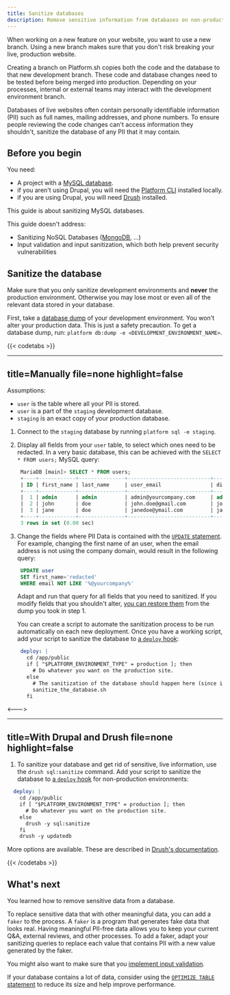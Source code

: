 ```yaml
---
title: Sanitize databases
description: Remove sensitive information from databases on non-production environments to control access.
---
```


When working on a new feature on your website, you want to use a new branch.
Using a new branch makes sure that you don't risk breaking your live, production website.

Creating a branch on Platform.sh copies both the code and the database to that new development branch.
These code and database changes need to be tested before being merged into production.
Depending on your processes, internal or external teams may interact with the development environment branch.

Databases of live websites often contain personally identifiable information (PII)
such as full names, mailing addresses, and phone numbers.
To ensure people reviewing the code changes can't access information they shouldn't, sanitize the database of any PII that it may contain.

## Before you begin

You need:

- A project with a [MySQL database](../configuration/services/mysql/_index.md).
- if you aren't using Drupal, you will need the [Platform CLI](/development/cli/_index.md#cli-command-line-interface) installed locally.
- if you are using Drupal, you will need [Drush](https://www.drush.org/latest/install/) installed.

This guide is about sanitizing MySQL databases.

This guide doesn't address:

- Sanitizing NoSQL Databases ([MongoDB](../configuration/services/mongodb/_index.md), ...)
- Input validation and input sanitization, which both help prevent security vulnerabilities

## Sanitize the database

Make sure that you only sanitize development environments and **never** the production environment.
Otherwise you may lose most or even all of the relevant data stored in your database.

First, take a [database dump](../configuration/services/mysql/_index.md#exporting-data) of your development environment.
You won't alter your production data. This is just a safety precaution.
To get a database dump, run: `platform db:dump -e <DEVELOPMENT_ENVIRONMENT_NAME>`.

{{< codetabs >}}

---
title=Manually
file=none
highlight=false
---

Assumptions:

- `user` is the table where all your PII is stored.
- `user` is a part of the `staging` development database.
- `staging` is an exact copy of your production database.

1. Connect to the `staging` database by running `platform sql -e staging`.
1. Display all fields from your `user` table, to select which ones need to be redacted.
   In a very basic database, this can be achieved with the `SELECT * FROM users;` MySQL query:

   ```sql
    MariaDB [main]> SELECT * FROM users;
    +----+------------+---------------+---------------------------+---------------+
    | ID | first_name | last_name     | user_email                | display_name  |
    +----+------------+---------------+---------------------------+---------------+
    |  1 | admin      | admin         | admin@yourcompany.com     | admin         |
    |  2 | john       | doe           | john.doe@gmail.com        | john          |
    |  3 | jane       | doe           | janedoe@ymail.com         | jane          |
    +----+------------+---------------+---------------------------+---------------+
    3 rows in set (0.00 sec)
   ```

1. Change the fields where PII Data is contained with the [`UPDATE` statement](https://dev.mysql.com/doc/refman/8.0/en/update.html).
   For example, changing the first name of an user, when the email address is not using the company domain, would result in the following query:

   ```sql
    UPDATE user
    SET first_name='redacted'
    WHERE email NOT LIKE '%@yourcompany%'
   ```

   Adapt and run that query for all fields that you need to sanitized.
   If you modify fields that you shouldn't alter,
   [you can restore them](../administration/backup-and-restore.html#restore) from the dump you took in step 1.

   You can create a script to automate the sanitization process to be run automatically on each new deployment.
   Once you have a working script, add your script to sanitize the database to [a `deploy` hook](../configuration/app/hooks.html#deploy-hook):

   ```yaml
    deploy: |
      cd /app/public
      if [ "$PLATFORM_ENVIRONMENT_TYPE" = production ]; then
        # Do whatever you want on the production site.
      else
        # The sanitization of the database should happen here (since it's non-production)
        sanitize_the_database.sh
      fi
   ```

<--->

---
title=With Drupal and Drush
file=none
highlight=false
---

1. To sanitize your database and get rid of sensitive, live information, use the `drush sql:sanitize` command.
   Add your script to sanitize the database to [a `deploy` hook](../user_guide/reference/platform-app-yaml.html#hooks) for non-production environments:

  ```yaml
    deploy: |
      cd /app/public
      if [ "$PLATFORM_ENVIRONMENT_TYPE" = production ]; then
        # Do whatever you want on the production site.
      else
        drush -y sql:sanitize
      fi
      drush -y updatedb
  ```

More options are available. These are described in [Drush's documentation](https://www.drush.org/latest/commands/sql_sanitize/).

{{< /codetabs >}}

## What's next

You learned how to remove sensitive data from a database.

To replace sensitive data that with other meaningful data, you can add a `faker` to the process.
A `faker` is a program that generates fake data that looks real.
Having meaningful PII-free data allows you to keep your current Q&A, external reviews, and other processes.
To add a faker, adapt your sanitizing queries to replace each value that contains PII with a new value generated by the faker.

You might also want to make sure that you [implement input validation](https://cheatsheetseries.owasp.org/cheatsheets/Input_Validation_Cheat_Sheet.html#goals-of-input-validation).

If your database contains a lot of data, consider using the [`OPTIMIZE TABLE` statement](https://dev.mysql.com/doc/refman/8.0/en/optimize-table.html) to reduce its size and help improve performance.